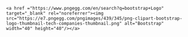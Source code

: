     <a href ="https://www.pngegg.com/en/search?q=bootstrap+Logo" target="_blank" rel="noreferrer"><img src="https://e7.pngegg.com/pngimages/439/345/png-clipart-bootstrap-logo-thumbnail-tech-companies-thumbnail.png" alt="Bootstrap" width="40" height="40"/></a>
